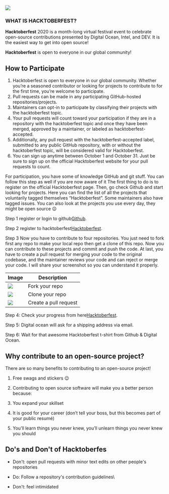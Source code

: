 <img src = "img//launch.png">

### WHAT IS HACKTOBERFEST?

**Hacktoberfest** 2020 is a month-long virtual festival event to celebrate open-source contributions presented by Digital Ocean, Intel, and DEV. It is the easiest way to get into open source!

**Hacktoberfest** is open to everyone in our global community!


## How to Participate
1. Hacktoberfest is open to everyone in our global community. Whether you’re a seasoned contributor or looking for projects to contribute to for the first time, you’re welcome to participate.
2. Pull requests can be made in any participating GitHub-hosted repositories/projects.
3. Maintainers can opt-in to participate by classifying their projects with the hacktoberfest topic.
4. Your pull requests will count toward your participation if they are in a repository with the hacktoberfest topic and once they have been merged, approved by a maintainer, or labeled as hacktoberfest-accepted.
5. Additionally, any pull request with the hacktoberfest-accepted label, submitted to any public GitHub repository, with or without the hacktoberfest topic, will be considered valid for Hacktoberfest.
6. You can sign up anytime between October 1 and October 31. Just be sure to sign up on the official Hacktoberfest website for your pull requests to count.


For participation, you have some of knowledge GitHub and git stuff. You can follow this step as well if you are now aware of it
The first thing to do is to register on the official Hacktoberfest page. Then, go check Github and start looking for projects. Here you can find the list of all the projects that voluntarily tagged themselves “Hacktoberfest”. Some maintainers also have tagged issues. You can also look at the projects you use every day, they might be open source 😉

Step 1 register or login to github[Github](https://github.com/).

Step 2 register to hacktoberfest[Hacktoberfest](https://hacktoberfest.digitalocean.com/).

Step 3 Now you have to contribute to four repositories. You just need to fork first any repo to make your local repo then get a clone of this repo. Now you can contribute to these projects and commit and push the code.
At last, you have to create a pull request for merging your code to the original codebase, and the maintainer reviews your code and can reject or merge your code. I will share your screenshot so you can understand it properly.



Image | Description
------------ | -------------
 <img src = "img//fork.png"> | Fork your repo
<img src = "img//clone.png"> | Clone your repo
<img src = "img//pull.png"> | Create a pull request


Step 4: Check your progress from here[Hacktoberfest](https://hacktoberfest.digitalocean.com/).

Step 5: Digital ocean will ask for a shipping address via email.

Step 6: Wait for that awesome Hacktoberfest t-shirt from Github & Digital Ocean.

## Why contribute to an open-source project?
There are so many benefits to contributing to an open-source project!


1. Free swags and stickers 😉

2. Contributing to open source software will make you a better person because:

3. You expand your skillset

4. It is good for your career (don’t tell your boss, but this becomes part of your public resumé)

5. You’ll learn things you never knew, you’ll unlearn things you never knew you should 


## Do's and Don't of Hacktoberfes
* Don't: open pull requests with minor text edits on other people's repositories

* Do: Follow a repository's contribution guidelines\

* Don't: feel intimidated
